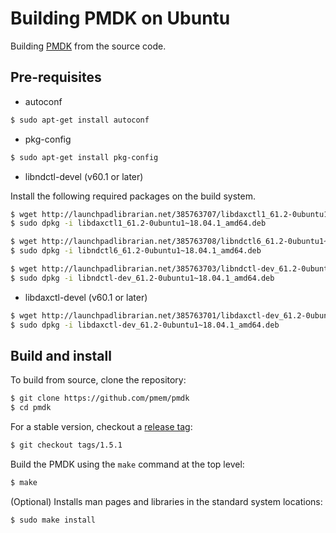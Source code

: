 # Building PMDK on Ubuntu

Building [PMDK](https://github.com/pmem/pmdk) from the source code.

## Pre-requisites

- autoconf

```bash
$ sudo apt-get install autoconf
```

- pkg-config

```bash
$ sudo apt-get install pkg-config
```

- libndctl-devel (v60.1 or later)

Install the following required packages on the build system.

```bash
$ wget http://launchpadlibrarian.net/385763707/libdaxctl1_61.2-0ubuntu1~18.04.1_amd64.deb
$ sudo dpkg -i libdaxctl1_61.2-0ubuntu1~18.04.1_amd64.deb
```

```bash
$ wget http://launchpadlibrarian.net/385763708/libndctl6_61.2-0ubuntu1~18.04.1_amd64.deb
$ sudo dpkg -i libndctl6_61.2-0ubuntu1~18.04.1_amd64.deb
```

```bash
$ wget http://launchpadlibrarian.net/385763703/libndctl-dev_61.2-0ubuntu1~18.04.1_amd64.deb
$ sudo dpkg -i libndctl-dev_61.2-0ubuntu1~18.04.1_amd64.deb
```

- libdaxctl-devel (v60.1 or later)

```bash
$ wget http://launchpadlibrarian.net/385763701/libdaxctl-dev_61.2-0ubuntu1~18.04.1_amd64.deb
$ sudo dpkg -i libdaxctl-dev_61.2-0ubuntu1~18.04.1_amd64.deb
```

## Build and install

To build from source, clone the repository:

```bash
$ git clone https://github.com/pmem/pmdk
$ cd pmdk
```

For a stable version, checkout a [release tag](https://github.com/pmem/pmdk/releases):

```bash
$ git checkout tags/1.5.1
```

Build the PMDK using the `make` command at the top level:

```bash
$ make
```

(Optional) Installs man pages and libraries in the standard system locations:

```bash
$ sudo make install
```

